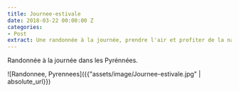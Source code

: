```yaml
---
title: Journee-estivale
date: 2018-03-22 00:00:00 Z
categories:
- Post
extract: Une randonnée à la journée, prendre l'air et profiter de la nature
---
```


Randonnée à la journée dans les Pyrénnées.

![Randonnee, Pyrennees]({{"assets/image/Journee-estivale.jpg" | absolute_url}})